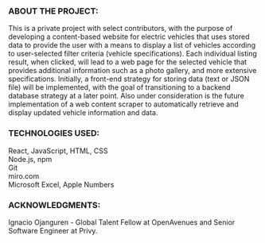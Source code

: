 ### ABOUT THE PROJECT:

This is a private project with select contributors, with the purpose of developing a content-based website for electric vehicles that uses stored data to provide the user with a means to display a list of vehicles according to user-selected filter criteria (vehicle specifications).  Each individual listing result, when clicked, will lead to a web page for the selected vehicle that provides additional information such as a photo gallery, and more extensive specifications. Initially, a front-end strategy for storing data (text or JSON file) will be implemented, with the goal of transitioning to a backend database strategy at a later point. Also under consideration is the future implementation of a web content scraper to automatically retrieve and display updated vehicle information and data.

### TECHNOLOGIES USED:
React, JavaScript, HTML, CSS <br>
Node.js, npm <br>
Git <br>
miro.com <br>
Microsoft Excel, Apple Numbers

### ACKNOWLEDGMENTS:
Ignacio Ojanguren - Global Talent Fellow at OpenAvenues and Senior Software Engineer at Privy.
